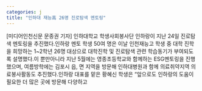```yaml
---
categories: j
title: "인하대 재능高 26명 진로탐색 멘토링"
---
```

[미디어인천신문 문종권 기자] 인하대학교 학생사회봉사단 인하랑이 지난 24일 진로탐색 멘토링을 추진했다.인하랑 멘토 학생 50여 명은 이날 인천재능고 학생 중 대학 진학을 희망하는 1~2학년 26명 대상으로 대학진학 및 진로탐색 관련 학습동기가 부여되도록 설명했다.이 뿐만아니라 지난 5월에는 영종초등학교와 함께하는 ESG멘토링을 진행했으며, 여름방학에는 김포시 읍, 면 지역을 방문해 인하대병원과 함께 의료취약지역 의료봉사활동도 추진했다.인하랑 대표를 맡은 황혜신 학생은 “앞으로도 인하랑의 도움이 필요한 더 많은 곳에 방문해 다양하고